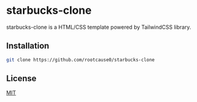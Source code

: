 # starbucks-clone

starbucks-clone is a HTML/CSS template powered by TailwindCSS library.

## Installation

```bash
git clone https://github.com/rootcause0/starbucks-clone
```


## License
[MIT](https://choosealicense.com/licenses/mit/)